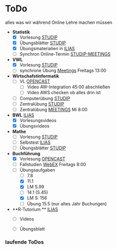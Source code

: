 # ToDo

alles was wir während Online Lehre machen müssen

- **Statistik** 
    - [x] Vorlesung  [STUDIP](https://studip.uni-halle.de/dispatch.php/course/files/index/bb255f3166409ca6bf427d62d38a639e?cid=f69e6edd60aa482027bace682879a7bf)
    - [x] Übungsblätter [STUDIP](https://studip.uni-halle.de/dispatch.php/course/files/index/8b0dce8c3c007b340cc25ab896ad3f87?cid=f69e6edd60aa482027bace682879a7bf)
    - [x] Übungsmaterialien in [ILIAS](https://ilias.uni-halle.de/goto.php?target=crs_220184&client_id=unihalle)
    - [ ] Synchron Online-Termin [STUDIP-MEETINGS](https://studip.uni-halle.de/plugins.php/meetingplugin/index?cid=6aa77b737e69c82a81d93ff7c7a410c6#/) 
- **VWL** 
    - [x] Vorlesung [STUDIP](https://studip.uni-halle.de/dispatch.php/course/files?cid=cbc118b597a7b750d1503bfb3191295c) 
    - [ ] synchrone Übung [Meetings](https://studip.uni-halle.de/plugins.php/meetingplugin/index?cid=12f91aa567b01ea251408fd2c4a6c455#/) Freitags 13:00
- **Wirtschafstinformatik**
    - [ ] VL [OPENCAST](https://studip.uni-halle.de/plugins.php/opencast/course/index?cid=df0f041ad274fc2c80bd4cb393912a92)
        - [ ] Video AW-Integration 45:00 abschließen
        - [ ] Video AWS checken ob alles drin ist
    - [ ] Computerübung [STUDIP](https://studip.uni-halle.de/dispatch.php/course/files?cid=df0f041ad274fc2c80bd4cb393912a92)
    - [ ] Zentralübung [STUDIP](https://studip.uni-halle.de/dispatch.php/course/files/index/680571bb9b9927b3e294135cb36ffb66?cid=df0f041ad274fc2c80bd4cb393912a92)
    - [ ] Zentralübung [MEETINGS](https://studip.uni-halle.de/plugins.php/meetingplugin/index?cid=df0f041ad274fc2c80bd4cb393912a92#/) Mi 8:00
- **BWL**  [ILIAS](https://ilias.uni-halle.de/ilias.php?ref_id=217678&cmdClass=ilrepositorygui&cmdNode=us&baseClass=ilrepositorygui)
    - [x] Vorlesungsvideos
    - [x] Übungsvideos 
- **Mathe** 
    - [ ] Vorlesung [STUDIP](https://studip.uni-halle.de/dispatch.php/course/files/index/37b1366b8d66a8d7020d870d0e2ec49a?cid=e40de35dc0052790d6339e9b1bdf7e0c)
    - [ ] Selbstest [ILIAS](https://ilias.uni-halle.de/ilias.php?ref_id=220211&cmdClass=ilrepositorygui&cmdNode=us&baseClass=ilrepositorygui)
    - [ ] Übungsblätter [STUDIP](https://studip.uni-halle.de/dispatch.php/course/files/index/92d368b2368f95cb792fd7a09bdddf78?cid=e40de35dc0052790d6339e9b1bdf7e0c)
- **Buchführung** 
    - [x] Vorlesung [OPENCAST](https://studip.uni-halle.de/plugins.php/opencast/course/index?cid=9621ab9e6f480ff17e4a751b9ccc59d4)
    - [ ] Fallstudien [WebEX](https://uni-halle.webex.com/meet/michael.braeutigam) Freitags 8:00
    - [ ] Übungsaufgaben
        - [ ] 7.8
        - [x] 11.1 
        - [x] LM S.99
        - [ ] 14.1 (S.45)
        - [x] LM S: 156
        - [ ] Übung 15.5 (nur altes Jahr Buchungen)
- **R-Tutorium ** [ILIAS](https://ilias.uni-halle.de/ilias.php?ref_id=219883&cmdClass=ilrepositorygui&cmdNode=us&baseClass=ilrepositorygui)
    - [ ] Videos 
    - [ ] Übungsblatt



### laufende ToDos





